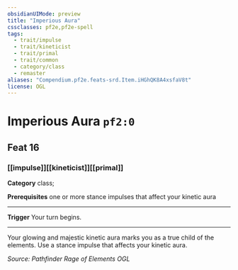 ```yaml
---
obsidianUIMode: preview
title: "Imperious Aura"
cssclasses: pf2e,pf2e-spell
tags:
  - trait/impulse
  - trait/kineticist
  - trait/primal
  - trait/common
  - category/class
  - remaster
aliases: "Compendium.pf2e.feats-srd.Item.iHGhQK8A4xsfaV8t"
license: OGL
---
```

# Imperious Aura `pf2:0`
## Feat 16
### [[impulse]][[kineticist]][[primal]]

**Category** class; 



**Prerequisites** one or more stance impulses that affect your kinetic aura
* * *
**Trigger** Your turn begins.

* * *

Your glowing and majestic kinetic aura marks you as a true child of the elements. Use a stance impulse that affects your kinetic aura.

*Source: Pathfinder Rage of Elements*
*OGL*